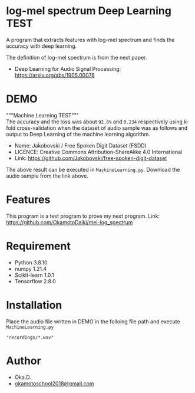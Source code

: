 # log-mel spectrum Deep Learning TEST
 
A program that extracts features with log-mel spectrum and finds the accuracy with deep learning.

The definition of log-mel spectrum is from the next paper.<br/>
* Deep Learning for Audio Signal Processing: https://arxiv.org/abs/1905.00078
 
# DEMO
 
"""Machine Learning TEST"""<br>
The accuracy and the loss was about `92.6%` and `0.234` respectively using k-fold cross-validation when the dataset of audio sample was as follows and output to Deep Learning of the machine learning algorithm.

* Name:  Jakobovski / Free Spoken Digit Dataset (FSDD)
* LICENCE: Creative Commons Attribution-ShareAlike 4.0 International
* Link: https://github.com/Jakobovski/free-spoken-digit-dataset

The above result can be executed in `MachineLearning.py`. Download the audio sample from the link above.

# Features
 
This program is a test program to prove my next program.
Link: https://github.com/OkamotoDaiki/mel-log_spectrum

 
# Requirement

* Python 3.8.10
* numpy 1.21.4
* Scikit-learn 1.0.1
* Tensorflow 2.8.0
 
# Installation
 
Place the audio file written in DEMO in the folloing file path and execute `MachineLearning.py`
```
"recordings/*.wav"
```

# Author
* Oka.D.
* okamotoschool2018@gmail.com
